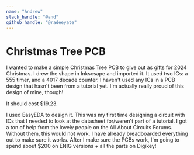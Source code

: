 ```yaml
---
name: "Andrew"
slack_handle: "@and"
github_handle: "@radeeyate"
---
```


# Christmas Tree PCB

I wanted to make a simple Christmas Tree PCB to give out as gifts for 2024 Christmas. I drew the shape in Inkscsape and imported it. It used two ICs: a 555 timer, and a 4017 decade counter. I haven't used any ICs in a PCB design that hasn't been from a tutorial yet.  I'm actually really proud of this design of mine, though!

It should cost $19.23.

I used EasyEDA to design it. This was my first time designing a circuit with ICs that I needed to look at the datasheet for/weren't part of a tutorial. I got a ton of help from the lovely people on the All About Circuits Forums. Without them, this would not work. I have already breadboarded everything out to make sure it works. After I make sure the PCBs work, I'm going to spend about $200 on ENIG versions + all the parts on Digikey!